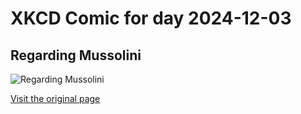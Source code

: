 
# XKCD Comic for day 2024-12-03

## Regarding Mussolini

![Regarding Mussolini](https://imgs.xkcd.com/comics/regarding_mussolini.png "Constantly stopping these briefings halfway through is becoming a pain.")

[Visit the original page](https://xkcd.com/261/)
